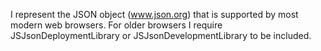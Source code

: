I represent the JSON object (www.json.org) that is supported by most modern web browsers. For older browsers I require JSJsonDeploymentLibrary or JSJsonDevelopmentLibrary to be included.